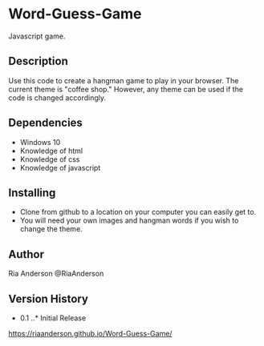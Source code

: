 # Word-Guess-Game
Javascript game.
 
## Description
Use this code to create a hangman game to play in your browser. The current theme is "coffee shop." However, any theme can be used if the code is changed accordingly. 
 
## Dependencies
* Windows 10
* Knowledge of html
* Knowledge of css
* Knowledge of javascript
 
## Installing
* Clone from github to a location on your computer you can easily get to.
* You will need your own images and hangman words if you wish to change the theme.
 
## Author
Ria Anderson
@RiaAnderson
 
## Version History
* 0.1
..* Initial Release

https://riaanderson.github.io/Word-Guess-Game/
